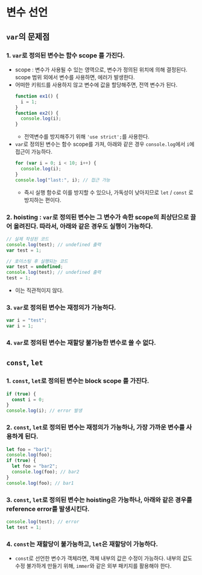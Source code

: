 # 변수 선언

## `var`의 문제점

### 1. `var`로 정의된 변수는 함수 scope 를 가진다.

- scope : 변수가 사용될 수 있는 영역으로, 변수가 정의된 위치에 의해 결정된다. scope 범위 외에서 변수를 사용하면, 에러가 발생한다.
- 어떠한 키워드를 사용하지 않고 변수에 값을 할당해주면, 전역 변수가 된다.
  ```js
  function ex1() {
    i = 1;
  }
  function ex2() {
    console.log(i);
  }
  ```
  - 전역변수를 방지해주기 위해 `'use strict';`를 사용한다.
- `var`로 정의된 변수는 함수 scope를 가져, 아래와 같은 경우 `console.log`에서 `i`에 접근이 가능하다.
  ```js
  for (var i = 0; i < 10; i++) {
    console.log(i);
  }
  console.log("last:", i); // 접근 가능
  ```
  - 즉시 실행 함수로 이를 방지할 수 있으나, 가독성이 낮아지므로 `let` / `const` 로 방지하는 편이다.

### 2. hoisting : `var`로 정의된 변수는 그 변수가 속한 scope의 최상단으로 끌어 올려진다. 따라서, 아래와 같은 경우도 실행이 가능하다.

```js
// 실제 작성된 코드
console.log(test); // undefined 출력
var test = 1;

// 호이스팅 후 실행되는 코드
var test = undefined;
console.log(test); // undefined 출력
test = 1;
```

- 이는 직관적이지 않다.

### 3. `var`로 정의된 변수는 재정의가 가능하다.

```js
var i = "test";
var i = 1;
```

### 4. `var`로 정의된 변수는 재할당 불가능한 변수로 쓸 수 없다.

## `const`, `let`

### 1. `const`, `let`로 정의된 변수는 block scope 를 가진다.

```js
if (true) {
  const i = 0;
}
console.log(i); // error 발생
```

### 2. `const`, `let`로 정의된 변수는 재정의가 가능하나, 가장 가까운 변수를 사용하게 된다.

```js
let foo = "bar1";
console.log(foo);
if (true) {
  let foo = "bar2";
  console.log(foo); // bar2
}
console.log(foo); // bar1
```

### 3. `const`, `let`로 정의된 변수는 hoisting은 가능하나, 아래와 같은 경우를 reference error를 발생시킨다.

```js
console.log(test); // error
let test = 1;
```

### 4. `const`는 재할당이 불가능하고, `let`은 재할당이 가능하다.

- `const`로 선언한 변수가 객체라면, 객체 내부의 값은 수정이 가능하다. 내부의 값도 수정 불가하게 만들기 위해, `immer`와 같은 외부 패키지를 활용해야 한다.
